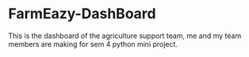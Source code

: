 # FarmEazy-DashBoard
This is the dashboard of the agriculture support team, me and my team members are making for sem 4 python mini project.
